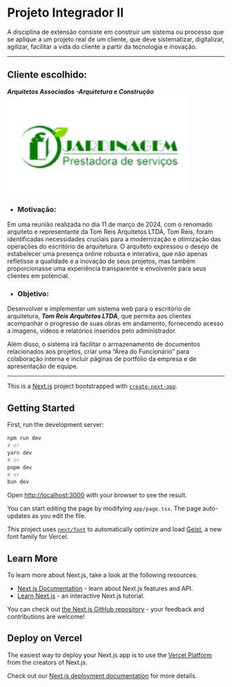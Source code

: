 # Projeto Integrador II

A disciplina de extensão consiste em construir um sistema ou processo que se aplique a um projeto real de um cliente, que deve sistematizar, digitalizar, agilizar, facilitar a vida do cliente a partir da tecnologia e inovação.

---

## Cliente escolhido: 
***Arquitetos Associados -Arquitetura e Construção***![Jardinagem prestadora de serviços](./.github/images/image.png)

- ### **Motivação**:

Em uma reunião realizada no dia 11 de março de 2024, com o renomado arquiteto e representante da Tom Reis Arquitetos LTDA, Tom Reis, foram identificadas necessidades cruciais para a modernização e otimização das operações do escritório de arquitetura. O arquiteto expressou o desejo de estabelecer uma presença online robusta e interativa, que não apenas refletisse a qualidade e a inovação de seus projetos, mas também proporcionasse uma experiência transparente e envolvente para seus clientes em potencial.

- ### **Objetivo**: 

Desenvolver e implementar um sistema web para o escritório de arquitetura, ***Tom Reis Arquitetos LTDA***, que permita aos clientes acompanhar o progresso de suas obras em andamento, fornecendo acesso a imagens, vídeos e relatórios inseridos pelo administrador. 

Além disso, o sistema irá facilitar o armazenamento de documentos relacionados aos projetos, criar uma “Área do Funcionário” para colaboração interna e incluir páginas de portfólio da empresa e de apresentação de equipe.

---




This is a [Next.js](https://nextjs.org) project bootstrapped with [`create-next-app`](https://nextjs.org/docs/app/api-reference/cli/create-next-app).

## Getting Started

First, run the development server:

```bash
npm run dev
# or
yarn dev
# or
pnpm dev
# or
bun dev
```

Open [http://localhost:3000](http://localhost:3000) with your browser to see the result.

You can start editing the page by modifying `app/page.tsx`. The page auto-updates as you edit the file.

This project uses [`next/font`](https://nextjs.org/docs/app/building-your-application/optimizing/fonts) to automatically optimize and load [Geist](https://vercel.com/font), a new font family for Vercel.

## Learn More

To learn more about Next.js, take a look at the following resources:

- [Next.js Documentation](https://nextjs.org/docs) - learn about Next.js features and API.
- [Learn Next.js](https://nextjs.org/learn) - an interactive Next.js tutorial.

You can check out [the Next.js GitHub repository](https://github.com/vercel/next.js) - your feedback and contributions are welcome!

## Deploy on Vercel

The easiest way to deploy your Next.js app is to use the [Vercel Platform](https://vercel.com/new?utm_medium=default-template&filter=next.js&utm_source=create-next-app&utm_campaign=create-next-app-readme) from the creators of Next.js.

Check out our [Next.js deployment documentation](https://nextjs.org/docs/app/building-your-application/deploying) for more details.
